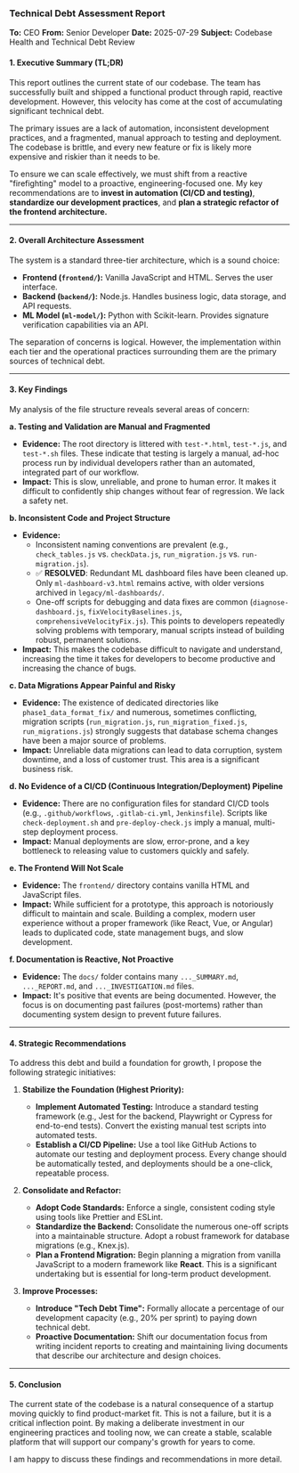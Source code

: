 ### **Technical Debt Assessment Report**

**To:** CEO
**From:** Senior Developer
**Date:** 2025-07-29
**Subject:** Codebase Health and Technical Debt Review

#### **1. Executive Summary (TL;DR)**

This report outlines the current state of our codebase. The team has successfully built and shipped a functional product through rapid, reactive development. However, this velocity has come at the cost of accumulating significant technical debt.

The primary issues are a lack of automation, inconsistent development practices, and a fragmented, manual approach to testing and deployment. The codebase is brittle, and every new feature or fix is likely more expensive and riskier than it needs to be.

To ensure we can scale effectively, we must shift from a reactive "firefighting" model to a proactive, engineering-focused one. My key recommendations are to **invest in automation (CI/CD and testing)**, **standardize our development practices**, and **plan a strategic refactor of the frontend architecture.**

---

#### **2. Overall Architecture Assessment**

The system is a standard three-tier architecture, which is a sound choice:

*   **Frontend (`frontend/`):** Vanilla JavaScript and HTML. Serves the user interface.
*   **Backend (`backend/`):** Node.js. Handles business logic, data storage, and API requests.
*   **ML Model (`ml-model/`):** Python with Scikit-learn. Provides signature verification capabilities via an API.

The separation of concerns is logical. However, the implementation within each tier and the operational practices surrounding them are the primary sources of technical debt.

---

#### **3. Key Findings**

My analysis of the file structure reveals several areas of concern:

**a. Testing and Validation are Manual and Fragmented**
*   **Evidence:** The root directory is littered with `test-*.html`, `test-*.js`, and `test-*.sh` files. These indicate that testing is largely a manual, ad-hoc process run by individual developers rather than an automated, integrated part of our workflow.
*   **Impact:** This is slow, unreliable, and prone to human error. It makes it difficult to confidently ship changes without fear of regression. We lack a safety net.

**b. Inconsistent Code and Project Structure**
*   **Evidence:**
    *   Inconsistent naming conventions are prevalent (e.g., `check_tables.js` vs. `checkData.js`, `run_migration.js` vs. `run-migration.js`).
    *   ✅ **RESOLVED**: Redundant ML dashboard files have been cleaned up. Only `ml-dashboard-v3.html` remains active, with older versions archived in `legacy/ml-dashboards/`.
    *   One-off scripts for debugging and data fixes are common (`diagnose-dashboard.js`, `fixVelocityBaselines.js`, `comprehensiveVelocityFix.js`). This points to developers repeatedly solving problems with temporary, manual scripts instead of building robust, permanent solutions.
*   **Impact:** This makes the codebase difficult to navigate and understand, increasing the time it takes for developers to become productive and increasing the chance of bugs.

**c. Data Migrations Appear Painful and Risky**
*   **Evidence:** The existence of dedicated directories like `phase1_data_format_fix/` and numerous, sometimes conflicting, migration scripts (`run_migration.js`, `run_migration_fixed.js`, `run_migrations.js`) strongly suggests that database schema changes have been a major source of problems.
*   **Impact:** Unreliable data migrations can lead to data corruption, system downtime, and a loss of customer trust. This area is a significant business risk.

**d. No Evidence of a CI/CD (Continuous Integration/Deployment) Pipeline**
*   **Evidence:** There are no configuration files for standard CI/CD tools (e.g., `.github/workflows`, `.gitlab-ci.yml`, `Jenkinsfile`). Scripts like `check-deployment.sh` and `pre-deploy-check.js` imply a manual, multi-step deployment process.
*   **Impact:** Manual deployments are slow, error-prone, and a key bottleneck to releasing value to customers quickly and safely.

**e. The Frontend Will Not Scale**
*   **Evidence:** The `frontend/` directory contains vanilla HTML and JavaScript files.
*   **Impact:** While sufficient for a prototype, this approach is notoriously difficult to maintain and scale. Building a complex, modern user experience without a proper framework (like React, Vue, or Angular) leads to duplicated code, state management bugs, and slow development.

**f. Documentation is Reactive, Not Proactive**
*   **Evidence:** The `docs/` folder contains many `..._SUMMARY.md`, `..._REPORT.md`, and `..._INVESTIGATION.md` files.
*   **Impact:** It's positive that events are being documented. However, the focus is on documenting past failures (post-mortems) rather than documenting system design to prevent future failures.

---

#### **4. Strategic Recommendations**

To address this debt and build a foundation for growth, I propose the following strategic initiatives:

1.  **Stabilize the Foundation (Highest Priority):**
    *   **Implement Automated Testing:** Introduce a standard testing framework (e.g., Jest for the backend, Playwright or Cypress for end-to-end tests). Convert the existing manual test scripts into automated tests.
    *   **Establish a CI/CD Pipeline:** Use a tool like GitHub Actions to automate our testing and deployment process. Every change should be automatically tested, and deployments should be a one-click, repeatable process.

2.  **Consolidate and Refactor:**
    *   **Adopt Code Standards:** Enforce a single, consistent coding style using tools like Prettier and ESLint.
    *   **Standardize the Backend:** Consolidate the numerous one-off scripts into a maintainable structure. Adopt a robust framework for database migrations (e.g., Knex.js).
    *   **Plan a Frontend Migration:** Begin planning a migration from vanilla JavaScript to a modern framework like **React**. This is a significant undertaking but is essential for long-term product development.

3.  **Improve Processes:**
    *   **Introduce "Tech Debt Time":** Formally allocate a percentage of our development capacity (e.g., 20% per sprint) to paying down technical debt.
    *   **Proactive Documentation:** Shift our documentation focus from writing incident reports to creating and maintaining living documents that describe our architecture and design choices.

---

#### **5. Conclusion**

The current state of the codebase is a natural consequence of a startup moving quickly to find product-market fit. This is not a failure, but it is a critical inflection point. By making a deliberate investment in our engineering practices and tooling now, we can create a stable, scalable platform that will support our company's growth for years to come.

I am happy to discuss these findings and recommendations in more detail.